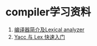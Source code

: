 # compiler学习资料
1. [编译器简介及Lexical analyzer](http://blog.csdn.net/wangjron/article/details/48794545)
2. [Yacc 与 Lex 快速入门](https://www.ibm.com/developerworks/cn/linux/sdk/lex/)
